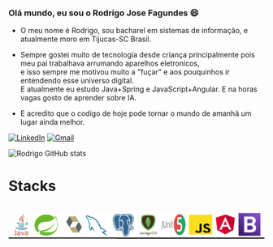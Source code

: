 ### Olá mundo, eu sou o Rodrigo Jose Fagundes 😄


 - O meu nome é Rodrigo, sou bacharel em sistemas de informação, e atualmente moro em Tijucas-SC Brasil.<br>
 
  - Sempre gostei muito de tecnologia desde criança principalmente pois meu pai trabalhava arrumando aparelhos eletronicos,<br>
    e isso sempre me motivou muito a "fuçar" e aos pouquinhos ir entendendo esse universo digital.<br>
    E atualmente eu estudo Java+Spring e JavaScript+Angular. E na horas vagas gosto de aprender sobre IA.
 
 - E acredito que o codigo de hoje pode tornar o mundo de amanhã um lugar ainda melhor.


[![LinkedIn](https://img.shields.io/badge/LinkedIn-0077B5?style=for-the-badge&logo=linkedin&logoColor=white
)](https://br.linkedin.com/in/rodrigo-jos%C3%A9-fagundes-ab200891)
[![Gmail](https://img.shields.io/badge/Gmail-D14836?style=for-the-badge&logo=gmail&logoColor=white
)](mailto:rodrigojosefagundes@gmail.com)

![Rodrigo GitHub stats](https://github-readme-stats.vercel.app/api?username=rodrigojfagundes&show_icons=true&theme=radical)



# Stacks
<div style="display: inline_block"><br/>
  <img align="center" alt="html5" src="https://raw.githubusercontent.com/rodrigojfagundes/README_TESTE/main/readme_github_perfil_2_RESUMIDO.png" />  
</div>
